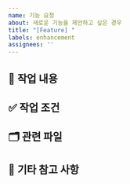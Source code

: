 ```yaml
---
name: 기능 요청
about: 새로운 기능을 제안하고 싶은 경우
title: "[Feature] "
labels: enhancement
assignees: ''
---
```


## 📌 작업 내용
<!--- 어떤 기능을 구현할 예정인가요?-->
<!--- - 이 기능이 왜 필요한지도 간단히 설명해주세요.-->

## ✅ 작업 조건
<!--- - 인증 필요 여부, 예외 처리 등 구현 시 고려할 조건이 있다면 적어주세요.-->
<!--- - 예: 로그인 사용자만 접근 가능, 실패 시 400 응답 등-->

## 🗂 관련 파일
<!--- - 수정하거나 새로 만들 파일 또는 디렉토리를 적어주세요.-->
<!--- - 예: `api/reviews.py`, `streamlit/ui.py`-->

## 📝 기타 참고 사항
<!--- - 관련 참고 자료, 예시, 회의 내용 등 추가로 남기고 싶은 것이 있다면 자유롭게 작성해주세요.-->